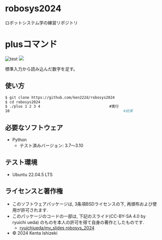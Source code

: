 # robosys2024
ロボットシステム学の練習リポジトリ

# plusコマンド
![test](https://github.com/ken222d/robosys2024/actions/workflows/test.yml/badge.svg)
![](https://img.shields.io/github/license/ken222d/robosys2024)

標準入力から読み込んだ数字を足す。

## 使い方


```bash
$ git clone https://github.com/ken222d/robosys2024
$ cd robosys2024
$ ./plus 1 2 3 4　　　　　　　　　　　　　　　　　　　#実行
10                                                    #結果
```


## 必要なソフトウェア
- Python
  - テスト済みバージョン: 3.7〜3.10

## テスト環境
- Ubuntu 22.04.5 LTS


## ライセンスと著作権
- このソフトウェアパッケージは, 3条項BSDライセンスの下, 再頒布および使用が許可されます.
- このパッケージのコードの一部は, 下記のスライド(CC-BY-SA 4.0 by ryuichi ueda) のものを本人の許可を得て自身の著作としたものです. 
  - [ryuichiueda/my_slides robosys_2024](http://github.com/ryuichiueda/slides_marp/tree/master/robosys2024) 
- © 2024 Kenta Ishizeki
